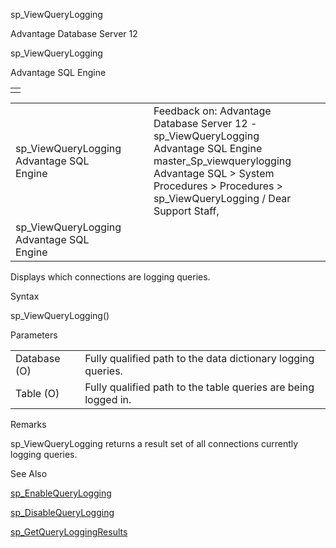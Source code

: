 sp\_ViewQueryLogging




Advantage Database Server 12  

sp\_ViewQueryLogging

Advantage SQL Engine

|  |
| --- |
|  |

|  |  |  |  |  |
| --- | --- | --- | --- | --- |
| sp\_ViewQueryLogging  Advantage SQL Engine |  |  | Feedback on: Advantage Database Server 12 - sp\_ViewQueryLogging Advantage SQL Engine master\_Sp\_viewquerylogging Advantage SQL > System Procedures > Procedures > sp\_ViewQueryLogging / Dear Support Staff, |  |
| sp\_ViewQueryLogging  Advantage SQL Engine |  |  |  |  |

Displays which connections are logging queries.

Syntax

sp\_ViewQueryLogging()

Parameters

|  |  |
| --- | --- |
| Database (O) | Fully qualified path to the data dictionary logging queries. |
| Table (O) | Fully qualified path to the table queries are being logged in. |

Remarks

sp\_ViewQueryLogging returns a result set of all connections currently logging queries.

See Also

[sp\_EnableQueryLogging](master_sp_enablequerylogging.htm)

[sp\_DisableQueryLogging](master_sp_disablequerylogging.htm)

[sp\_GetQueryLoggingResults](master_sp_getqueryloggingresults.htm)